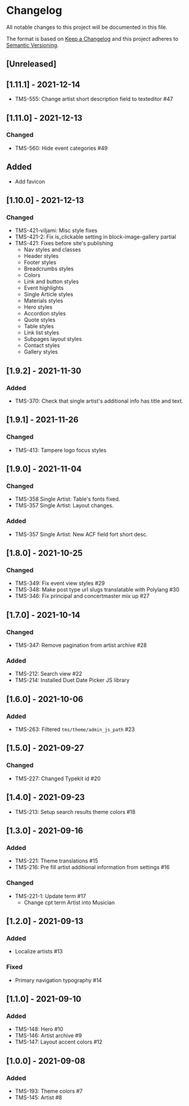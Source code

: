 # Changelog

All notable changes to this project will be documented in this file.

The format is based on [Keep a Changelog](http://keepachangelog.com/en/1.0.0/)
and this project adheres to [Semantic Versioning](http://semver.org/spec/v2.0.0.html).

## [Unreleased]

## [1.11.1] - 2021-12-14

- TMS-555: Change artist short description field to texteditor #47

## [1.11.0] - 2021-12-13

### Changed

- TMS-560: Hide event categories #49

## Added

- Add favicon

## [1.10.0] - 2021-12-13

### Changed

- TMS-421-viljami: Misc style fixes
- TMS-421-2: Fix is_clickable setting in block-image-gallery partial
- TMS-421: Fixes before site's publishing
    - Nav styles and classes
    - Header styles
    - Footer styles
    - Breadcrumbs styles
    - Colors
    - Link and button styles
    - Event highlights
    - Single Article styles
    - Materials styles
    - Hero styles
    - Accordion styles
    - Quote styles
    - Table styles
    - Link list styles
    - Subpages layout styles
    - Contact styles
    - Gallery styles

## [1.9.2] - 2021-11-30

### Added

- TMS-370: Check that single artist's additional info has title and text.

## [1.9.1] - 2021-11-26

### Changed

- TMS-413: Tampere logo focus styles


## [1.9.0] - 2021-11-04

### Changed

- TMS-358 Single Artist: Table's fonts fixed.
- TMS-357 Single Artist: Layout changes.

### Added

- TMS-357 Single Artist: New ACF field fort short desc.

## [1.8.0] - 2021-10-25

### Changed

- TMS-349: Fix event view styles #29
- TMS-348: Make post type url slugs translatable with Polylang #30
- TMS-346: Fix principal and concertmaster mix up #27

## [1.7.0] - 2021-10-14

### Changed

- TMS-347: Remove pagination from artist archive #28

### Added

- TMS-212: Search view #22
- TMS-214: Installed Duet Date Picker JS library

## [1.6.0] - 2021-10-06

### Added

- TMS-263: Filtered `tms/theme/admin_js_path` #23

## [1.5.0] - 2021-09-27

### Changed

- TMS-227: Changed Typekit id #20

## [1.4.0] - 2021-09-23

- TMS-213: Setup search results theme colors #18

## [1.3.0] - 2021-09-16

### Added

- TMS-221: Theme translations #15
- TMS-216: Pre fill artist additional information from settings #16

### Changed

- TMS-221-1: Update term #17
    - Change cpt term Artist into Musician

## [1.2.0] - 2021-09-13

### Added

- Localize artists #13

### Fixed

- Primary navigation typography #14

## [1.1.0] - 2021-09-10

### Added

- TMS-148: Hero #10
- TMS-146: Artist archive #9
- TMS-147: Layout accent colors #12

## [1.0.0] - 2021-09-08

### Added

- TMS-193: Theme colors #7
- TMS-145: Artist #8
